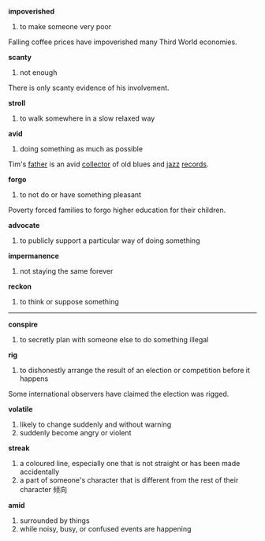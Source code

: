 **impoverished**
1. to make someone very poor

Falling coffee prices have impoverished many Third World economies.

**scanty**
1. not enough

There is only scanty evidence of his involvement.

**stroll**
1. to walk somewhere in a slow relaxed way

**avid**
1. doing something as much as possible

Tim's [father](https://www.ldoceonline.com/dictionary/father "father") is an avid [collector](https://www.ldoceonline.com/dictionary/collector "collector") of old blues and [jazz](https://www.ldoceonline.com/dictionary/jazz "jazz") [records](https://www.ldoceonline.com/dictionary/record "record").

**forgo**
1. to not do or have something pleasant

Poverty forced families to forgo higher education for their children.

**advocate**
1. to publicly support a particular way of doing something

**impermanence**
1. not staying the same forever

**reckon**
1. to think or suppose something

---
**conspire**
1. to secretly plan with someone else to do something illegal

**rig**
1. to dishonestly arrange the result of an election or competition before it happens

Some international observers have claimed the election was rigged.

**volatile**
1. likely to change suddenly and without warning
2. suddenly become angry or violent

**streak**
1. a coloured line, especially one that is not straight or has been made accidentally
2. a part of someone's character that is different from the rest of their character 倾向

**amid**
1. surrounded by things
2. while noisy, busy, or confused events are happening


